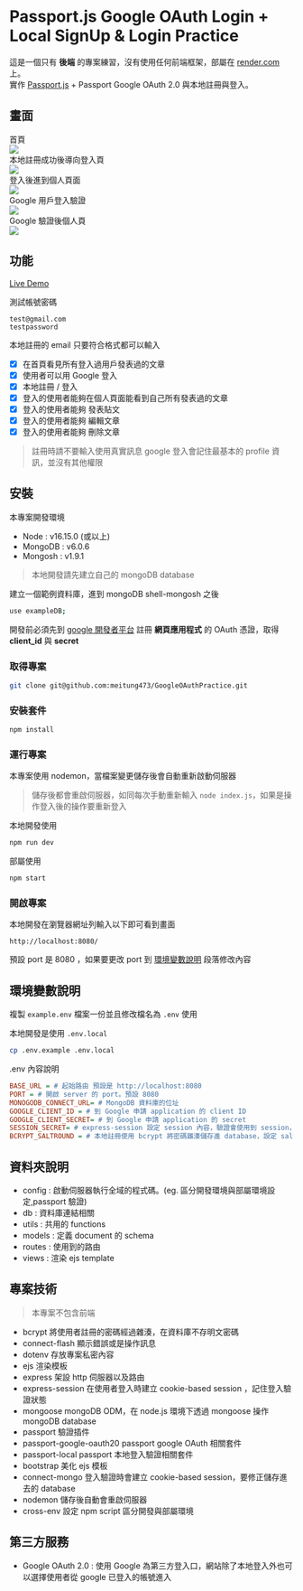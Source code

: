 # Passport.js Google OAuth Login + Local SignUp  & Login Practice  

這是一個只有 **後端** 的專案練習，沒有使用任何前端框架，部屬在 [render.com](https://render.com/) 上。    
實作 [Passport.js](https://www.passportjs.org/) + Passport Google OAuth 2.0 與本地註冊與登入。

## 畫面

首頁  
![](./images/index.png)  
本地註冊成功後導向登入頁  
![](./images/signup.png)  
登入後進到個人頁面  
![](./images/local_sign_in.png)  
Google 用戶登入驗證  
![](./images/gogole_signin.png)  
Google 驗證後個人頁  
![](./images/google_sign_in_profile.png)  

## 功能

[Live Demo](https://googleoauthpractice.onrender.com)

測試帳號密碼
```plain-text
test@gmail.com
testpassword
```
本地註冊的 email 只要符合格式都可以輸入

- [X] 在首頁看見所有登入過用戶發表過的文章
- [X] 使用者可以用 Google 登入
- [X] 本地註冊 / 登入
- [X] 登入的使用者能夠在個人頁面能看到自己所有發表過的文章
- [X] 登入的使用者能夠 發表貼文
- [X] 登入的使用者能夠 編輯文章
- [X] 登入的使用者能夠 刪除文章

> 註冊時請不要輸入使用真實訊息
> google 登入會記住最基本的 profile 資訊，並沒有其他權限

## 安裝

本專案開發環境
- Node : v16.15.0 (或以上)
- MongoDB : v6.0.6
- Mongosh : v1.9.1

> 本地開發請先建立自己的 mongoDB database 

建立一個範例資料庫，進到 mongoDB shell-mongosh  之後
```sh
use exampleDB;
```

開發前必須先到 [google 開發者平台](https://console.cloud.google.com/) 註冊 **網頁應用程式** 的 OAuth 憑證，取得 **client_id** 與 **secret**

### 取得專案

```bash
git clone git@github.com:meitung473/GoogleOAuthPractice.git
```

### 安裝套件

```bash
npm install
```

### 運行專案

本專案使用 nodemon，當檔案變更儲存後會自動重新啟動伺服器

> 儲存後都會重啟伺服器，如同每次手動重新輸入 `node index.js`，如果是操作登入後的操作要重新登入

本地開發使用
```bash
npm run dev
```

部屬使用
```bash
npm start
```

### 開啟專案

本地開發在瀏覽器網址列輸入以下即可看到畫面

```plain-text
http://localhost:8080/
```

預設 port 是 8080 ，如果要更改 port 到 [環境變數說明](#環境變數說明) 段落修改內容

## 環境變數說明

複製 `example.env` 檔案一份並且修改檔名為 `.env` 使用

本地開發是使用 `.env.local`
```bash
cp .env.example .env.local
```

.env 內容說明

```ini
BASE_URL = # 起始路由 預設是 http://localhost:8080
PORT = # 開啟 server 的 port。預設 8080
MONOGODB_CONNECT_URL= # MongoDB 資料庫的位址
GOOGLE_CLIENT_ID = # 到 Google 申請 application 的 client ID
GOOGLE_CLIENT_SECRET= # 到 Google 申請 application 的 secret
SESSION_SECRET= # express-session 設定 session 內容，驗證會使用到 session，設定 secret
BCRYPT_SALTROUND = # 本地註冊使用 bcrypt 將密碼雜湊儲存進 database，設定 salt round
```

## 資料夾說明

- config : 啟動伺服器執行全域的程式碼。(eg. 區分開發環境與部屬環境設定,passport 驗證)
- db : 資料庫連結相關
- utils : 共用的 functions
- models : 定義 document 的 schema
- routes : 使用到的路由
- views : 渲染 ejs template

## 專案技術

> 本專案不包含前端

- bcrypt 將使用者註冊的密碼經過雜湊，在資料庫不存明文密碼
- connect-flash 顯示錯誤或是操作訊息
- dotenv 存放專案私密內容
- ejs 渲染模板
- express 架設 http 伺服器以及路由
- express-session 在使用者登入時建立 cookie-based session ，記住登入驗證狀態
- mongoose mongoDB ODM，在 node.js 環境下透過 mongoose 操作 mongoDB database
- passport 驗證插件
- passport-google-oauth20 passport google OAuth 相關套件
- passport-local passport 本地登入驗證相關套件
- bootstrap 美化 ejs 模板
- connect-mongo 登入驗證時會建立 cookie-based session，要修正儲存進去的 database
- nodemon 儲存後自動會重啟伺服器
- cross-env 設定 npm script 區分開發與部屬環境

## 第三方服務

- Google OAuth 2.0 : 使用 Google 為第三方登入口，網站除了本地登入外也可以選擇使用者從 google 已登入的帳號進入
